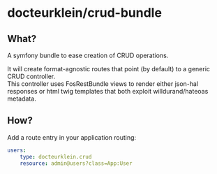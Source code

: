 
# docteurklein/crud-bundle

## What?

A symfony bundle to ease creation of CRUD operations.

It will create format-agnostic routes that point (by default) to a generic CRUD controller.  
This controller uses FosRestBundle views to render either json-hal responses or html twig templates that both
exploit willdurand/hateoas metadata.

## How?

Add a route entry in your application routing:

```yaml
users:
    type: docteurklein.crud
    resource: admin@users?class=App:User
```

